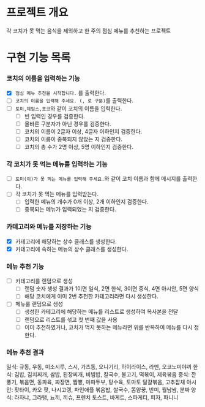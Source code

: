 # 프로젝트 개요
각 코치가 못 먹는 음식을 제외하고 한 주의 점심 메뉴를 추천하는 프로젝트

# 구현 기능 목록

### 코치의 이름을 입력하는 기능
- [x] `점심 메뉴 추천을 시작합니다.` 를 출력한다. 
- [ ] `코치의 이름을 입력해 주세요. (, 로 구분)`를 출력한다. 
- [ ] `토미,제임스,포코`와 같이 코치의 이름을 입력한다.
  - [ ] 빈 입력인 경우를 검증한다. 
  - [ ] 올바른 구분자가 아닌 경우를 검증한다. 
  - [ ] 코치의 이름이 2글자 이상, 4글자 이하인지 검증한다. 
  - [ ] 코치의 이름이 중복되지 않았는 지 검증한다.
  - [ ] 코치의 총 수가 2명 이상, 5명 이하인지 검증한다.
  
### 각 코치가 못 먹는 메뉴를 입력하는 기능
- [ ] `토미(이)가 못 먹는 메뉴를 입력해 주세요.`와 같이 코치 이름과 함께 메시지를 출력한다.
- [ ] 각 코치가 못 먹는 메뉴를 입력받는다.
  - [ ] 입력한 메뉴의 개수가 0개 이상, 2개 이하인지 검증한다.
  - [ ] 중복되는 메뉴가 입력되었는 지 검증한다.

### 카테고리와 메뉴를 저장하는 기능
- [x] 카테고리에 해당하는 상수 클래스를 생성한다. 
- [x] 카테고리에 속하는 메뉴의 상수 클래스를 생성한다.

### 메뉴 추천 기능
- [ ] 카테고리를 랜덤으로 생성
  - [ ] 랜덤 숫자 생성 결과가 1이면 일식, 2면 한식, 3이면 중식, 4면 아시안, 5면 양식
  - [ ] 해당 코치에게 이미 2번 추천한 카테고리라면 다시 생성한다.
- [ ] 메뉴룰 랜덤으로 생성
  - [ ] 생성한 카테고리에 해당하는 메뉴를 리스트로 생성하여 복사본을 전달
  - [ ] 랜덤으로 리스트를 섞고 첫 번째 값을 사용
  - [ ] 이미 추천하였거나, 코치가 먹지 못하는 메뉴라면 위를 반복하여 메뉴를 다시 정한다.

### 메뉴 추천 결과


일식: 규동, 우동, 미소시루, 스시, 가츠동, 오니기리, 하이라이스, 라멘, 오코노미야끼
한식: 김밥, 김치찌개, 쌈밥, 된장찌개, 비빔밥, 칼국수, 불고기, 떡볶이, 제육볶음
중식: 깐풍기, 볶음면, 동파육, 짜장면, 짬뽕, 마파두부, 탕수육, 토마토 달걀볶음, 고추잡채
아시안: 팟타이, 카오 팟, 나시고렝, 파인애플 볶음밥, 쌀국수, 똠얌꿍, 반미, 월남쌈, 분짜
양식: 라자냐, 그라탱, 뇨끼, 끼슈, 프렌치 토스트, 바게트, 스파게티, 피자, 파니니
